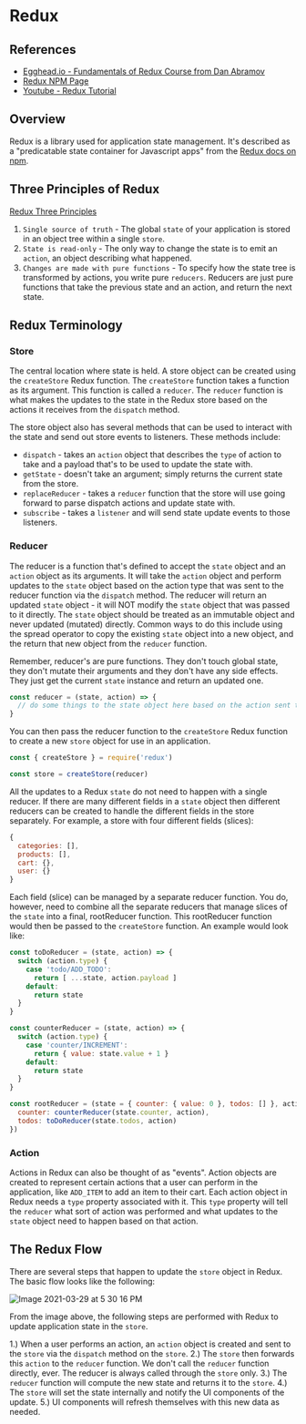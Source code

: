 # Redux

## References

- [Egghead.io - Fundamentals of Redux Course from Dan Abramov](https://egghead.io/lessons/react-redux-the-single-immutable-state-tree)
- [Redux NPM Page](https://www.npmjs.com/package/redux)
- [Youtube - Redux Tutorial](https://www.youtube.com/watch?v=poQXNp9ItL4)

## Overview

Redux is a library used for application state management.  It's described as a "predicatable state container for Javascript apps" from the [Redux docs on npm](https://www.npmjs.com/package/redux).

## Three Principles of Redux

[Redux Three Principles](https://redux.js.org/understanding/thinking-in-redux/three-principles)

1. `Single source of truth` - The global `state` of your application is stored in an object tree within a single `store`.
2. `State is read-only` - The only way to change the state is to emit an `action`, an object describing what happened.
3. `Changes are made with pure functions` - To specify how the state tree is transformed by actions, you write pure `reducers`.  Reducers are just pure functions that take the previous state and an action, and return the next state.

## Redux Terminology

### Store

The central location where state is held.  A store object can be created using the `createStore` Redux function.  The `createStore` function takes a function as its argument.  This function is called a `reducer`.  The `reducer` function is what makes the updates to the state in the Redux store based on the actions it receives from the `dispatch` method.

The store object also has several methods that can be used to interact with the state and send out store events to listeners.  These methods include:

- `dispatch` - takes an `action` object that describes the `type` of action to take and a payload that's to be used to update the state with.
- `getState` - doesn't take an argument; simply returns the current state from the store.
- `replaceReducer` - takes a `reducer` function that the store will use going forward to parse dispatch actions and update state with.
- `subscribe` - takes a `listener` and will send state update events to those listeners.

### Reducer

The reducer is a function that's defined to accept the `state` object and an `action` object as its arguments.  It will take the `action` object and perform updates to the `state` object based on the action type that was sent to the reducer function via the `dispatch` method.  The reducer will return an updated `state` object - it will NOT modify the `state` object that was passed to it directly.  The `state` object should be treated as an immutable object and never updated (mutated) directly.  Common ways to do this include using the spread operator to copy the existing `state` object into a new object, and the return that new object from the `reducer` function.

Remember, reducer's are pure functions.  They don't touch global state, they don't mutate their arguments and they don't have any side effects.  They just get the current `state` instance and return an updated one.

```javascript
const reducer = (state, action) => {
  // do some things to the state object here based on the action sent to the reducer
}
```

You can then pass the reducer function to the `createStore` Redux function to create a new `store` object for use in an application.

```javascript
const { createStore } = require('redux')

const store = createStore(reducer)
```

All the updates to a Redux `state` do not need to happen with a single reducer.  If there are many different fields in a `state` object then different reducers can be created to handle the different fields in the store separately.  For example, a store with four different fields (slices):

```javascript
{
  categories: [],
  products: [],
  cart: {},
  user: {}
}
```

Each field (slice) can be managed by a separate reducer function.  You do, however, need to combine all the separate reducers that manage slices of the `state` into a final, rootReducer function.  This rootReducer function would then be passed to the `createStore` function.  An example would look like:

```javascript
const toDoReducer = (state, action) => {
  switch (action.type) {
    case 'todo/ADD_TODO':
      return [ ...state, action.payload ]
    default:
      return state
  }
}

const counterReducer = (state, action) => {
  switch (action.type) {
    case 'counter/INCREMENT':
      return { value: state.value + 1 }
    default:
      return state
  }
}

const rootReducer = (state = { counter: { value: 0 }, todos: [] }, action) => ({
  counter: counterReducer(state.counter, action),
  todos: toDoReducer(state.todos, action)
})
```

### Action

Actions in Redux can also be thought of as "events".  Action objects are created to represent certain actions that a user can perform in the application, like `ADD_ITEM` to add an item to their cart.  Each action object in Redux needs a `type` property associated with it.  This `type` property will tell the `reducer` what sort of action was performed and what updates to the `state` object need to happen based on that action.

## The Redux Flow

There are several steps that happen to update the `store` object in Redux.  The basic flow looks like the following:

![Image 2021-03-29 at 5 30 16 PM](https://user-images.githubusercontent.com/4661524/112902690-7d8f7a00-90b4-11eb-9e5b-a3c8c1b17c23.jpg)

From the image above, the following steps are performed with Redux to update application state in the `store`.

1.) When a user performs an action, an `action` object is created and sent to the `store` via the `dispatch` method on the `store`.
2.) The `store` then forwards this `action` to the `reducer` function.  We don't call the `reducer` function directly, ever.  The reducer is always called through the `store` only.
3.) The `reducer` function will compute the new state and returns it to the `store`.
4.) The `store` will set the state internally and notify the UI components of the update.
5.) UI components will refresh themselves with this new data as needed.
